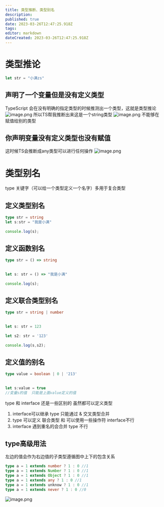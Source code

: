 ```yaml
---
title: 类型推断、类型别名
description: 
published: true
date: 2023-03-26T12:47:25.918Z
tags: 
editor: markdown
dateCreated: 2023-03-26T12:47:25.918Z
---
```


# 类型推论
```ts
let str = "小满zs"
```
## 声明了一个变量但是没有定义类型
TypeScript 会在没有明确的指定类型的时候推测出一个类型，这就是类型推论
![image.png](https://raw.githubusercontent.com/cour125822/photo_wi/main/wiki/202303261247902.png)
所以TS帮我推断出来这是一个string类型
![image.png](https://raw.githubusercontent.com/cour125822/photo_wi/main/wiki/202303261247706.png)
不能够在赋值给别的类型

## 你声明变量没有定义类型也没有赋值
这时候TS会推断成any类型可以进行任何操作
![image.png](https://raw.githubusercontent.com/cour125822/photo_wi/main/wiki/202303261247455.png)

# 类型别名
type 关键字（可以给一个类型定义一个名字）多用于复合类型

 ## 定义类型别名

```ts
type str = string
let s:str = "我是小满"
 
console.log(s);
```
 

## 定义函数别名
```ts
type str = () => string
 
 
let s: str = () => "我是小满"
 
console.log(s);
```
## 定义联合类型别名
```ts
type str = string | number
 
 
let s: str = 123
 
let s2: str = '123'
 
console.log(s,s2);
```
## 定义值的别名

```ts
type value = boolean | 0 | '213'
 
 
let s:value = true
//变量s的值  只能是上面value定义的值
```
type 和 interface 还是一些区别的 虽然都可以定义类型

1. interface可以继承  type 只能通过 & 交叉类型合并
2. type 可以定义 联合类型 和 可以使用一些操作符 interface不行
3. interface 遇到重名的会合并 type 不行

## type高级用法

左边的值会作为右边值的子类型遵循图中上下的包含关系

```ts
type a = 1 extends number ? 1 : 0 //1 
type a = 1 extends Number ? 1 : 0 //1 
type a = 1 extends Object ? 1 : 0 //1 
type a = 1 extends any ? 1 : 0 //1 
type a = 1 extends unknow ? 1 : 0 //1 
type a = 1 extends never ? 1 : 0 //0
```

![image.png](https://raw.githubusercontent.com/cour125822/photo_wi/main/wiki/202303261248556.png)

